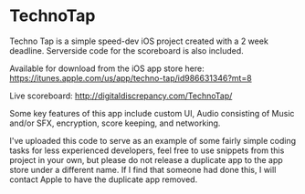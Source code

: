 # TechnoTap

Techno Tap is a simple speed-dev iOS project created with a 2 week deadline.
Serverside code for the scoreboard is also included.

Available for download from the iOS app store here: https://itunes.apple.com/us/app/techno-tap/id986631346?mt=8

Live scoreboard: http://digitaldiscrepancy.com/TechnoTap/

Some key features of this app include custom UI, Audio consisting of Music and/or SFX, encryption, score keeping, and networking.

I've uploaded this code to serve as an example of some fairly simple coding tasks for less experienced developers, feel free to use snippets from this project in your own, but please do not release a duplicate app to the app store under a different name. If I find that someone had done this, I will contact Apple to have the duplicate app removed.
